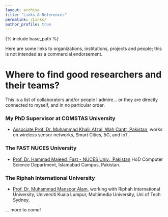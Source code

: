 ```yaml
---
layout: archive
title: "Links & References"
permalink: /Links/
author_profile: true
---
```


{% include base_path %}

Here are some links to organizations, institutions, projects and people; this is not intended as a commercial endorsement.

# Where to find good researchers and their teams?
This is a list of collaborators and/or people I admire... or they are directly connected to myself, and in no particular order.

### My PhD Supervisor at COMSTAS University
- [Associate Prof. Dr. Muhammad Khalil Afzal, Wah Cantt, Pakistan](https://ieeexplore.ieee.org/author/38092770200), works on wireless sensor networks, Smart Cities, 5G, and IoT.

### The FAST NUCES University
- [Prof. Dr. Hammad Majeed, Fast - NUCES Univ., Pakistan](http://isb.nu.edu.pk/Faculty/Details/4400) HoD Computer Science Department, Islamabad Campus, Pakistan.

### The Riphah International University 
- [Prof. Dr. Muhammad Mansoor Alam](https://scholar.google.com/citations?user=I5V8boQAAAAJ), working with Riphah International University, Universiti Kuala Lumpur, Multimedia University, Uni of Tech Sydney.

... more to come!

 
